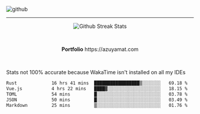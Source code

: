 ![github](https://media.discordapp.net/attachments/881363147364118528/1142610121697021952/background.png?width=1000&height=300)<br>
___
<p align="center">
  <img alt="Github Streak Stats" src="https://streak-stats.demolab.com?user=Azuyamat&theme=transparent&hide_border=true"/>
</p><br>
<p align="center">
      <strong>Portfolio</strong> https://azuyamat.com
</p><br>

Stats not 100% accurate because WakaTime isn't installed on all my IDEs
<!--START_SECTION:waka-->

```txt
Rust             16 hrs 41 mins  █████████████████▒░░░░░░░   69.18 %
Vue.js           4 hrs 22 mins   ████▓░░░░░░░░░░░░░░░░░░░░   18.15 %
TOML             54 mins         █░░░░░░░░░░░░░░░░░░░░░░░░   03.78 %
JSON             50 mins         █░░░░░░░░░░░░░░░░░░░░░░░░   03.49 %
Markdown         25 mins         ▒░░░░░░░░░░░░░░░░░░░░░░░░   01.76 %
```

<!--END_SECTION:waka-->
